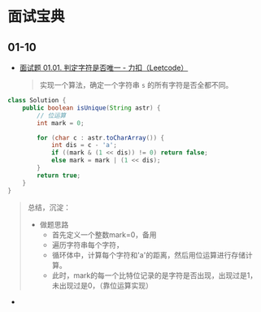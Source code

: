 

# 面试宝典

## 01-10

- [面试题 01.01. 判定字符是否唯一 - 力扣（Leetcode）](https://leetcode.cn/problems/is-unique-lcci/description/?favorite=xb9lfcwi)

  > 实现一个算法，确定一个字符串 `s` 的所有字符是否全都不同。


```java
class Solution {
    public boolean isUnique(String astr) {
        // 位运算
        int mark = 0;

        for (char c : astr.toCharArray()) {
            int dis = c - 'a';
            if ((mark & (1 << dis)) != 0) return false;
            else mark = mark | (1 << dis);
        }
        return true;
    }
}
```

> 总结，沉淀：
>
> - 做题思路
>   - 首先定义一个整数mark=0，备用
>   - 遍历字符串每个字符，
>   - 循环体中，计算每个字符和'a'的距离，然后用位运算进行存储计算。
>   - 此时，mark的每一个比特位记录的是字符是否出现，出现过是1，未出现过是0，（靠位运算实现）

- 











